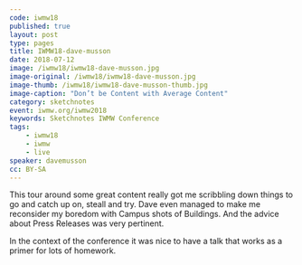 ```yaml
---
code: iwmw18
published: true
layout: post
type: pages
title: IWMW18-dave-musson
date: 2018-07-12
image: /iwmw18/iwmw18-dave-musson.jpg
image-original: /iwmw18/iwmw18-dave-musson.jpg
image-thumb: /iwmw18/iwmw18-dave-musson-thumb.jpg
image-caption: "Don’t be Content with Average Content"
category: sketchnotes
event: iwmw.org/iwmw2018
keywords: Sketchnotes IWMW Conference
tags:
    - iwmw18
    - iwmw
    - live
speaker: davemusson
cc: BY-SA
---
```


This tour around some great content really got me scribbling down things to go and catch up on, steall and try. Dave even managed to make me reconsider my boredom with Campus shots of Buildings. And the advice about Press Releases was very pertinent.

In the context of the conference it was nice to have a talk that works as a primer for lots of homework.